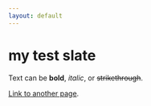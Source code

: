 ```yaml
---
layout: default
---
```


# my test slate

Text can be **bold**, _italic_, or ~~strikethrough~~.

[Link to another page](./another-page.html).
